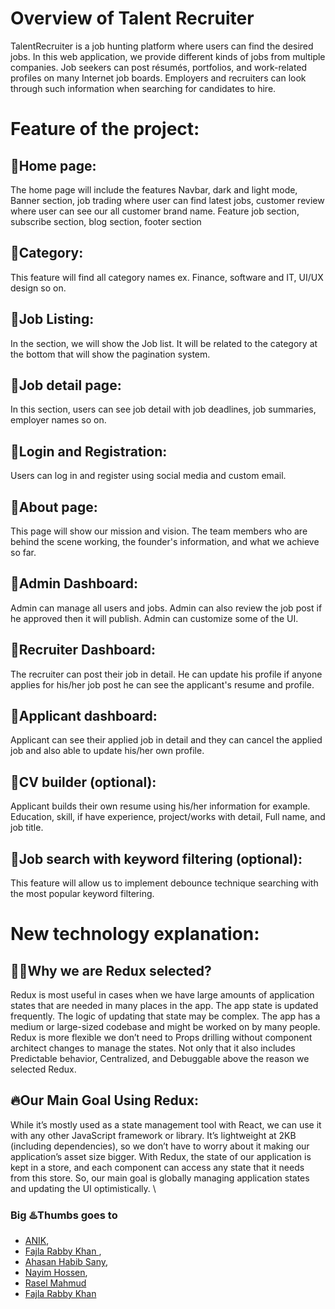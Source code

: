 # Overview of Talent Recruiter

TalentRecruiter is a job hunting platform where users can find the desired jobs. In this web application, we provide different kinds of jobs from multiple companies. Job seekers can post résumés, portfolios, and work-related profiles on many Internet job boards. Employers and recruiters can look through such information when searching for candidates to hire.

# Feature of the project:

## 🚀Home page:

The home page will include the features Navbar, dark and light mode, Banner section, job trading where user can find latest jobs, customer review where user can see our all customer brand name. Feature job section, subscribe section, blog section, footer section

## 🚀Category:

This feature will find all category names ex. Finance, software and IT, UI/UX design so on.

## 🚀Job Listing:

In the section, we will show the Job list. It will be related to the category at the bottom that will show the pagination system.

## 🚀Job detail page:

In this section, users can see job detail with job deadlines, job summaries, employer names so on.

## 🚀Login and Registration:

Users can log in and register using social media and custom email.

## 🚀About page:

This page will show our mission and vision. The team members who are behind the scene working, the founder's information, and what we achieve so far.

## 🚀Admin Dashboard:

Admin can manage all users and jobs. Admin can also review the job post if he approved then it will publish. Admin can customize some of the UI.

## 🚀Recruiter Dashboard:

The recruiter can post their job in detail. He can update his profile if anyone applies for his/her job post he can see the applicant's resume and profile.

## 🚀Applicant dashboard:

Applicant can see their applied job in detail and they can cancel the applied job and also able to update his/her own profile.

## 🚀CV builder (optional):

Applicant builds their own resume using his/her information for example. Education, skill, if have experience, project/works with detail, Full name, and job title.

## 🚀Job search with keyword filtering (optional):

This feature will allow us to implement debounce technique searching with the most popular keyword filtering.

# New technology explanation:

## 🤷‍♂️Why we are Redux selected?

Redux is most useful in cases when we have large amounts of application states that are needed in many places in the app. The app state is updated frequently. The logic of updating that state may be complex. The app has a medium or large-sized codebase and might be worked on by many people. Redux is more flexible we don’t need to Props drilling without component architect changes to manage the states. Not only that it also includes Predictable behavior, Centralized, and Debuggable above the reason we selected Redux.

## 🔥Our Main Goal Using Redux:

While it’s mostly used as a state management tool with React, we can use it with any other JavaScript framework or library. It’s lightweight at 2KB (including dependencies), so we don’t have to worry about it making our application’s asset size bigger.
With Redux, the state of our application is kept in a store, and each component can access any state that it needs from this store. So, our main goal is globally managing application states and updating the UI optimistically.
\

### Big ♨️Thumbs goes to

- [ANIK](https://github.com/anikjoyy),
- [Fajla Rabby Khan ](http://localhost:3000),
- [Ahasan Habib Sany](http://localhost:3000),
- [Nayim Hossen](https://github.com/nayimhossen),
- [Rasel Mahmud](https://github.com/raselmahmud22)
- [Fajla Rabby Khan](https://github.com/raselmahmud22)
